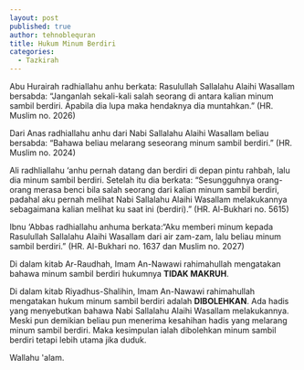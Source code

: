 ```yaml
---
layout: post
published: true
author: tehnoblequran
title: Hukum Minum Berdiri
categories:
  - Tazkirah
---
```

Abu Hurairah radhiallahu anhu berkata: Rasulullah Sallalahu Alaihi Wasallam bersabda: “Janganlah sekali-kali salah seorang di antara kalian minum sambil berdiri. Apabila dia lupa maka hendaknya dia muntahkan.” (HR. Muslim no. 2026)

Dari Anas radhiallahu anhu dari Nabi Sallalahu Alaihi Wasallam beliau bersabda: “Bahawa beliau melarang seseorang minum sambil berdiri.” (HR. Muslim no. 2024)

Ali radhliallahu ‘anhu pernah datang dan berdiri di depan pintu rahbah, lalu dia minum sambil berdiri. Setelah itu dia berkata: “Sesungguhnya orang-orang merasa benci bila salah seorang dari kalian minum sambil berdiri, padahal aku pernah melihat Nabi Sallalahu Alaihi Wasallam melakukannya sebagaimana kalian melihat ku saat ini (berdiri).” (HR. Al-Bukhari no. 5615)

Ibnu ‘Abbas radhiallahu anhuma berkata:“Aku memberi minum kepada Rasulullah Sallalahu Alaihi Wasallam dari air zam-zam, lalu beliau minum sambil berdiri.” (HR. Al-Bukhari no. 1637 dan Muslim no. 2027)

Di dalam kitab Ar-Raudhah, Imam An-Nawawi rahimahullah mengatakan bahawa minum sambil berdiri hukumnya **TIDAK MAKRUH**.

Di dalam kitab Riyadhus-Shalihin, Imam An-Nawawi rahimahullah mengatakan hukum minum sambil berdiri adalah **DIBOLEHKAN**. Ada hadis yang menyebutkan bahawa Nabi Sallalahu Alaihi Wasallam melakukannya. Meski pun demikian beliau pun menerima kesahihan hadis yang melarang minum sambil berdiri. Maka kesimpulan ialah dibolehkan minum sambil berdiri tetapi lebih utama jika duduk.

Wallahu 'alam.

